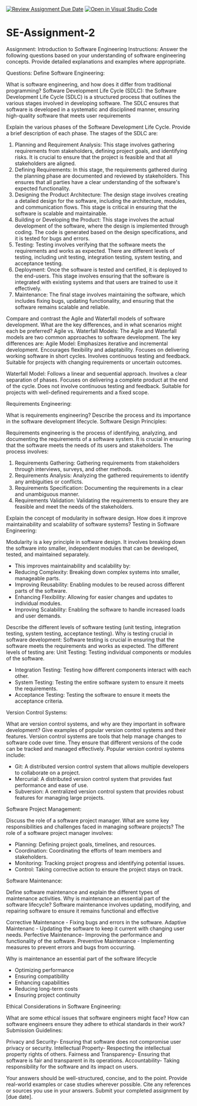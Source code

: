 [![Review Assignment Due Date](https://classroom.github.com/assets/deadline-readme-button-24ddc0f5d75046c5622901739e7c5dd533143b0c8e959d652212380cedb1ea36.svg)](https://classroom.github.com/a/-ucQIGTc)
[![Open in Visual Studio Code](https://classroom.github.com/assets/open-in-vscode-718a45dd9cf7e7f842a935f5ebbe5719a5e09af4491e668f4dbf3b35d5cca122.svg)](https://classroom.github.com/online_ide?assignment_repo_id=15245062&assignment_repo_type=AssignmentRepo)
# SE-Assignment-2
Assignment: Introduction to Software Engineering
Instructions:
Answer the following questions based on your understanding of software engineering concepts. Provide detailed explanations and examples where appropriate.

Questions:
Define Software Engineering:


What is software engineering, and how does it differ from traditional programming?
Software Development Life Cycle (SDLC):
the Software Development Life Cycle (SDLC) is a structured process that outlines the various stages involved in developing software. The SDLC ensures that software is developed in a systematic and disciplined manner, ensuring high-quality software that meets user requirements

Explain the various phases of the Software Development Life Cycle. Provide a brief description of each phase.
The stages of the SDLC are:
1. Planning and Requirement Analysis: This stage involves gathering requirements from stakeholders, defining project goals, and identifying risks. It is crucial to ensure that the project is feasible and that all stakeholders are aligned.
2. Defining Requirements: In this stage, the requirements gathered during the planning phase are documented and reviewed by stakeholders. This ensures that all parties have a clear understanding of the software's expected functionality.
3. Designing the Product Architecture: The design stage involves creating a detailed design for the software, including the architecture, modules, and communication flows. This stage is critical in ensuring that the software is scalable and maintainable.
4. Building or Developing the Product: This stage involves the actual development of the software, where the design is implemented through coding. The code is generated based on the design specifications, and it is tested for bugs and errors.
5. Testing: Testing involves verifying that the software meets the requirements and works as expected. There are different levels of testing, including unit testing, integration testing, system testing, and acceptance testing.
6. Deployment: Once the software is tested and certified, it is deployed to the end-users. This stage involves ensuring that the software is integrated with existing systems and that users are trained to use it effectively.
7. Maintenance: The final stage involves maintaining the software, which includes fixing bugs, updating functionality, and ensuring that the software remains scalable and reliable.

Compare and contrast the Agile and Waterfall models of software development. What are the key differences, and in what scenarios might each be preferred?
Agile vs. Waterfall Models:
The Agile and Waterfall models are two common approaches to software development. The key differences are:
Agile Model:
Emphasizes iterative and incremental development.
Encourages flexibility and adaptability.
Focuses on delivering working software in short cycles.
Involves continuous testing and feedback.
Suitable for projects with changing requirements or uncertain outcomes.

Waterfall Model:
Follows a linear and sequential approach.
Involves a clear separation of phases.
Focuses on delivering a complete product at the end of the cycle.
Does not involve continuous testing and feedback.
Suitable for projects with well-defined requirements and a fixed scope.


Requirements Engineering:

What is requirements engineering? Describe the process and its importance in the software development lifecycle.
Software Design Principles:

Requirements engineering is the process of identifying, analyzing, and documenting the requirements of a software system. It is crucial in ensuring that the software meets the needs of its users and stakeholders. 
The process involves:
1. Requirements Gathering: Gathering requirements from stakeholders through interviews, surveys, and other methods.
2. Requirements Analysis: Analyzing the gathered requirements to identify any ambiguities or conflicts.
3. Requirements Specification: Documenting the requirements in a clear and unambiguous manner.
4. Requirements Validation: Validating the requirements to ensure they are feasible and meet the needs of the stakeholders.

Explain the concept of modularity in software design. How does it improve maintainability and scalability of software systems?
Testing in Software Engineering:

Modularity is a key principle in software design. It involves breaking down the software into smaller, independent modules that can be developed, tested, and maintained separately. 
- This improves maintainability and scalability by:
- Reducing Complexity: Breaking down complex systems into smaller, manageable parts.
- Improving Reusability: Enabling modules to be reused across different parts of the software.
- Enhancing Flexibility: Allowing for easier changes and updates to individual modules.
- Improving Scalability: Enabling the software to handle increased loads and user demands.

Describe the different levels of software testing (unit testing, integration testing, system testing, acceptance testing). Why is testing crucial in software development:
Software testing is crucial in ensuring that the software meets the requirements and works as expected. The different levels of testing are:
Unit Testing: 
Testing individual components or modules of the software.
- Integration Testing: Testing how different components interact with each other.
- System Testing: Testing the entire software system to ensure it meets the requirements.
- Acceptance Testing: Testing the software to ensure it meets the acceptance criteria.

Version Control Systems:

What are version control systems, and why are they important in software development? Give examples of popular version control systems and their features.
Version control systems are tools that help manage changes to software code over time. They ensure that different versions of the code can be tracked and managed effectively. 
Popular version control systems include:
- Git: A distributed version control system that allows multiple developers to collaborate on a project.
- Mercurial: A distributed version control system that provides fast performance and ease of use.
- Subversion: A centralized version control system that provides robust features for managing large projects.

Software Project Management:

Discuss the role of a software project manager. What are some key responsibilities and challenges faced in managing software projects?
The role of a software project manager involves:
- Planning: Defining project goals, timelines, and resources.
- Coordination: Coordinating the efforts of team members and stakeholders.
- Monitoring: Tracking project progress and identifying potential issues.
- Control: Taking corrective action to ensure the project stays on track.

Software Maintenance:

Define software maintenance and explain the different types of maintenance activities. Why is maintenance an essential part of the software lifecycle?
Software maintenance involves updating, modifying, and repairing software to ensure it remains functional and effective

Corrective Maintenance - Fixing bugs and errors in the software.
Adaptive Maintenanc - Updating the software to keep it current with changing user needs.
Perfective Maintenance- Improving the performance and functionality of the software.
Preventive Maintenance - Implementing measures to prevent errors and bugs from occurring.

Why is maintenance an essential part of the software lifecycle
* Optimizing performance
* Ensuring compatibility
* Enhancing capabilities
* Reducing long-term costs
* Ensuring project continuity

Ethical Considerations in Software Engineering:

What are some ethical issues that software engineers might face? How can software engineers ensure they adhere to ethical standards in their work?
Submission Guidelines:

Privacy and Security- Ensuring that software does not compromise user privacy or security.
Intellectual Property- Respecting the intellectual property rights of others.
Fairness and Transparency- Ensuring that software is fair and transparent in its operations.
Accountability- Taking responsibility for the software and its impact on users.

Your answers should be well-structured, concise, and to the point.
Provide real-world examples or case studies wherever possible.
Cite any references or sources you use in your answers.
Submit your completed assignment by [due date].
 